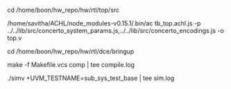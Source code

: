 cd /home/boon/hw_repo/hw/rtl/top/src

/home/savitha/ACHL/node_modules-v0.15.1/.bin/ac tb_top.achl.js -p ../../lib/src/concerto_system_params.js,../../lib/src/concerto_encodings.js -o top.v

cd /home/boon/hw_repo/hw/rtl/dce/bringup

make -f Makefile.vcs comp | tee compile.log

./simv +UVM_TESTNAME=sub_sys_test_base | tee sim.log

